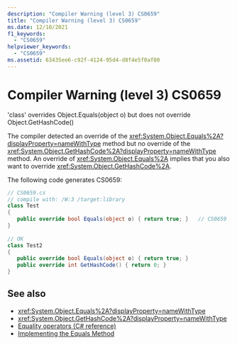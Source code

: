 ```yaml
---
description: "Compiler Warning (level 3) CS0659"
title: "Compiler Warning (level 3) CS0659"
ms.date: 12/10/2021
f1_keywords: 
  - "CS0659"
helpviewer_keywords: 
  - "CS0659"
ms.assetid: 63435ee6-c92f-4124-95d4-d8f4e5f0af80
---
```

# Compiler Warning (level 3) CS0659

'class' overrides Object.Equals(object o) but does not override Object.GetHashCode()  

The compiler detected an override of the <xref:System.Object.Equals%2A?displayProperty=nameWithType> method but no override of the <xref:System.Object.GetHashCode%2A?displayProperty=nameWithType> method. An override of <xref:System.Object.Equals%2A> implies that you also want to override <xref:System.Object.GetHashCode%2A>.  

The following code generates CS0659:  

```csharp
// CS0659.cs  
// compile with: /W:3 /target:library  
class Test
{  
   public override bool Equals(object o) { return true; }   // CS0659  
}  
  
// OK  
class Test2  
{  
   public override bool Equals(object o) { return true; }  
   public override int GetHashCode() { return 0; }  
}  
```

## See also

- <xref:System.Object.Equals%2A?displayProperty=nameWithType>
- <xref:System.Object.GetHashCode%2A?displayProperty=nameWithType>
- [Equality operators (C# reference)](../language-reference/operators/equality-operators.md)
- [Implementing the Equals Method](/previous-versions/dotnet/netframework-4.0/336aedhh(v=vs.100))
